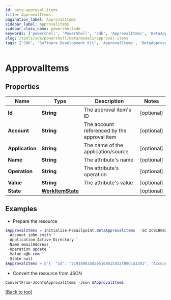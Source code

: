 ```yaml
---
id: beta-approval-items
title: ApprovalItems
pagination_label: ApprovalItems
sidebar_label: ApprovalItems
sidebar_class_name: powershellsdk
keywords: ['powershell', 'PowerShell', 'sdk', 'ApprovalItems', 'BetaApprovalItems'] 
slug: /tools/sdk/powershell/beta/models/approval-items
tags: ['SDK', 'Software Development Kit', 'ApprovalItems', 'BetaApprovalItems']
---
```



# ApprovalItems

## Properties

Name | Type | Description | Notes
------------ | ------------- | ------------- | -------------
**Id** | **String** | The approval item's ID | [optional] 
**Account** | **String** | The account referenced by the approval item | [optional] 
**Application** | **String** | The name of the application/source | [optional] 
**Name** | **String** | The attribute's name | [optional] 
**Operation** | **String** | The attribute's operation | [optional] 
**Value** | **String** | The attribute's value | [optional] 
**State** | [**WorkItemState**](work-item-state) |  | [optional] 

## Examples

- Prepare the resource
```powershell
$ApprovalItems = Initialize-PSSailpoint.BetaApprovalItems  -Id 2c9180835d2e5168015d32f890ca1581 `
 -Account john.smith `
 -Application Active Directory `
 -Name emailAddress `
 -Operation update `
 -Value a@b.com `
 -State null
$ApprovalItems = @"{  "Id": "2c9180835d2e5168015d32f890ca1581", "Account": "john.smith", "Application": "Active Directory", "Name": "emailAddress", "Operation": "update", "Value": "a@b.com", "State": "null "}"@
```

- Convert the resource from JSON
```powershell
ConvertFrom-JsonToApprovalItems -Json $ApprovalItems
```


[[Back to top]](#) 

